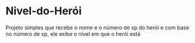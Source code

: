 # Nivel-do-Herói
Projeto simples que recebe o nome e o número de xp do herói e com base no número de xp, ele exibe o nível em que o herói está
